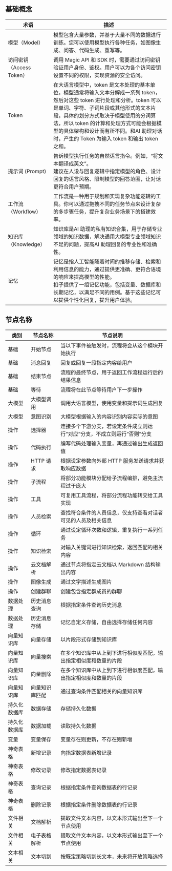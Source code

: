 ## 基础概念



| 术语                     | 描述                                                                                                                                                                                                                                                                                                                                                |
| ------------------------ | --------------------------------------------------------------------------------------------------------------------------------------------------------------------------------------------------------------------------------------------------------------------------------------------------------------------------------------------------- |
| 模型（Model）            | 模型包含大量参数，并基于大量不同的数据进行训练。您可以使用模型执行各种任务，如图像生成、问答、代码生成、重写等。                                                                                                                                                                                                                                    |
| 访问密钥（Access Token） | 调用 Magic API 和 SDK 时，需要通过访问密钥验证用户身份、鉴权。用户可以为各个访问密钥设置不同的权限，实现资源的安全访问。                                                                                                                                                                                                                            |
| Token                    | 在大语言模型中，token 是文本处理的基本单位，模型通常将输入文本分解成一系列 token，然后对这些 token 进行处理和分析。token 可以是单词、字符、子词片段或其他形式的文本片段，具体的划分方式取决于模型使用的分词算法，所以 token 的计算和处理方式可能会根据模型的具体架构和设计而有所不同。和AI 助理对话时，产生的 Token 为输入 token 和输出 token 之和。 |
| 提示词 (Prompt)          | 告诉模型执行任务的自然语言指令。例如，“将文本翻译成英文”。<br>建议在人设与回复逻辑中指定模型的角色、设计回复的语言风格、限制模型的回答范围，让对话更符合用户预期。                                                                                                                                                                                  |
| 工作流（Workflow）       | 工作流是一种用于规划和实现复杂功能逻辑的工具。你可以通过拖拽不同的任务节点来设计复杂的多步骤任务，提升复杂业务场景下的搭建效率。                                                                                                                                                                                                                    |
| 知识库（Knowledge）      | 知识库是AI 助理的私有知识合集，用于存储专业领域的知识数据，解决通用大模型专业领域知识不足的问题，提高AI 助理回复的专业性和准确性。                                                                                                                                                                                                                    |
| 记忆                     | 记忆是指人工智能随着时间的推移存储、检索和利用信息的能力，通过提供更准确、更符合语境的响应来提高模型的性能。<br>扣子提供了一组记忆功能，包括变量、数据库和长期记忆，以满足不同的用例。基于这些记忆可以提供个性化回复，提升用户体验。                                                                                                                |

## 节点名称





| 类别         | 节点名称       | 节点说明                                                                 |
| ------------ | -------------- | ------------------------------------------------------------------------ |
| 基础         | 开始节点       | 当以下事件被触发时，流程将会从这个模块开始执行                           |
| 基础         | 消息回复       | 回复或回复一段指定内容给用户                                             |
| 基础         | 结束节点       | 流程的最终节点，用于返回工作流程运行后的结果信息                         |
| 基础         | 等待           | 流程将在此节点等待用户下一步操作                                         |
| 大模型       | 大模型调用     | 调用大语言模型，使用变量和提示词生成回复                                 |
| 大模型       | 意图识别       | 大模型根据输入的内容识别内容实际的意图                                   |
| 操作         | 选择器         | 连接多个下游分支，若设定条件成立则运行“对应”分支，不成立则运行“否则”分支 |
| 操作         | 代码执行       | 编写代码处理输入变量，再通过输出生成返回值                               |
| 操作         | HTTP 请求      | 根据设定参数向外部 HTTP 服务发送请求并获取响应数据                       |
| 操作         | 子流程         | 将部分功能模块分配给子流程编排，避免主流程过于庞大                       |
| 操作         | 工具           | 可复用工具流程，将部分流程功能转交给工具实现                             |
| 操作         | 人员检索       | 查找符合条件的人员信息，仅支持查看对话者可见的人员及相关信息             |
| 操作         | 循环           | 通过设定循环次数和逻辑，重复执行一系列任务                               |
| 操作         | 知识检索       | 对输入关键词进行知识检索，返回匹配的相关内容                             |
| 操作         | 云文档解析     | 通过节点将指定云文档以 Markdown 结构输出内容                             |
| 操作         | 图像生成       | 通过文字描述生成图片                                                     |
| 操作         | 创建群聊       | 创建包含指定群成员的群聊                                                 |
| 数据处理     | 历史消息查询   | 根据指定条件查询历史消息                                                 |
| 数据处理     | 历史消息存储   | 记忆自定义存储，自由选择存储任何内容                                     |
| 向量知识库   | 向量存储       | 以片段形式存储到知识库                                                   |
| 向量知识库   | 向量搜索       | 在多个知识库中从上到下进行相似度匹配，输出指定相似度和数量的片段         |
| 向量知识库   | 向量删除       | 在多个知识库中从上到下进行相似度匹配，输出指定相似度和数量的片段         |
| 向量知识库   | 向量知识库匹配 | 通过查询条件匹配相关的向量知识库                                         |
| 持久化数据库 | 数据存储       | 存储持久化数据                                                           |
| 持久化数据库 | 数据加载       | 读取持久化数据                                                           |
| 变量         | 变量保存       | 变量存在则更新，不存在则新增                                             |
| 神奇表格     | 新增记录       | 向指定数据表新增记录                                                     |
| 神奇表格     | 修改记录       | 修改指定数据表记录                                                       |
| 神奇表格     | 查询记录       | 根据指定条件查询数据表的行记录                                           |
| 神奇表格     | 删除记录       | 根据指定条件删除数据表的行记录                                           |
| 文件相关     | 文档解析       | 提取文件文本内容，以文本形式输出至下一个节点使用                         |
| 文件相关     | 电子表格解析   | 提取文件文本内容，以文本形式输出至下一个节点使用                         |
| 文本相关     | 文本切割       | 按既定策略切割长文本，未来将开放策略选择                                 |
